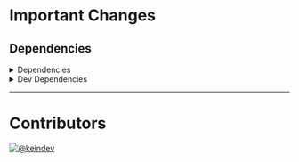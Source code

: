 # Important Changes

## Dependencies

<details>
<summary>Dependencies</summary>

- Bumped **[package-json-helper](https://www.npmjs.com/package/package-json-helper/v/4.0.0)** from `3.0.4` to `4.0.0`
- Bumped **[stdout-update](https://www.npmjs.com/package/stdout-update/v/3.0.1)** from `2.0.4` to `3.0.1`

</details>

<details>
<summary>Dev Dependencies</summary>

- Bumped **[@tagproject/ts-package-shared-config](https://www.npmjs.com/package/@tagproject/ts-package-shared-config/v/6.4.0)** from `6.3.3` to `6.4.0`
- Bumped **[@types/node](https://www.npmjs.com/package/@types/node/v/17.0.8)** from `17.0.6` to `17.0.8`
- Bumped **[@typescript-eslint/eslint-plugin](https://www.npmjs.com/package/@typescript-eslint/eslint-plugin/v/5.9.0)** from `5.8.1` to `5.9.0`
- Bumped **[@typescript-eslint/parser](https://www.npmjs.com/package/@typescript-eslint/parser/v/5.9.0)** from `5.8.1` to `5.9.0`
- Bumped **[eslint-plugin-import](https://www.npmjs.com/package/eslint-plugin-import/v/2.25.4)** from `2.25.3` to `2.25.4`

</details>

---

# Contributors

[![@keindev](https://avatars.githubusercontent.com/u/4527292?v=4&s=40)](https://github.com/keindev)
